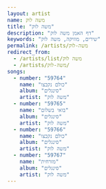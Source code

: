 ```yaml
---
layout: artist
name: משה לוק
title: "משה לוק"
description: "דף האמן משה לוק"
keywords: "שירים, מוזיקה, משה לוק"
permalink: /artists/משה-לוק
redirect_from:
  - /artists/list/משה לוק
  - /artists/משה-לוק/
songs:
  - number: "59764"
    name: "כולם נקבצו"
    album: "סינגלים"
    artist: "משה לוק"
  - number: "59765"
    name: "בואי בשלום"
    album: "סינגלים"
    artist: "משה לוק"
  - number: "59766"
    name: "כולם נקבצו"
    album: "סינגלים"
    artist: "משה לוק"
  - number: "59767"
    name: "מזרחית"
    album: "סינגלים"
    artist: "משה לוק"
---
```

